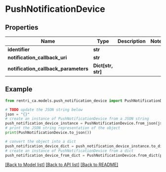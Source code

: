 # PushNotificationDevice


## Properties

Name | Type | Description | Notes
------------ | ------------- | ------------- | -------------
**identifier** | **str** |  | 
**notification_callback_uri** | **str** |  | 
**notification_callback_parameters** | **Dict[str, str]** |  | 

## Example

```python
from rentri_ca.models.push_notification_device import PushNotificationDevice

# TODO update the JSON string below
json = "{}"
# create an instance of PushNotificationDevice from a JSON string
push_notification_device_instance = PushNotificationDevice.from_json(json)
# print the JSON string representation of the object
print(PushNotificationDevice.to_json())

# convert the object into a dict
push_notification_device_dict = push_notification_device_instance.to_dict()
# create an instance of PushNotificationDevice from a dict
push_notification_device_from_dict = PushNotificationDevice.from_dict(push_notification_device_dict)
```
[[Back to Model list]](../README.md#documentation-for-models) [[Back to API list]](../README.md#documentation-for-api-endpoints) [[Back to README]](../README.md)


